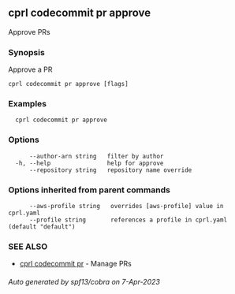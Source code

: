## cprl codecommit pr approve

Approve PRs

### Synopsis

Approve a PR

```
cprl codecommit pr approve [flags]
```

### Examples

```
  cprl codecommit pr approve
```

### Options

```
      --author-arn string   filter by author
  -h, --help                help for approve
      --repository string   repository name override
```

### Options inherited from parent commands

```
      --aws-profile string   overrides [aws-profile] value in cprl.yaml
      --profile string       references a profile in cprl.yaml (default "default")
```

### SEE ALSO

* [cprl codecommit pr](cprl_codecommit_pr.md)	 - Manage PRs

###### Auto generated by spf13/cobra on 7-Apr-2023

